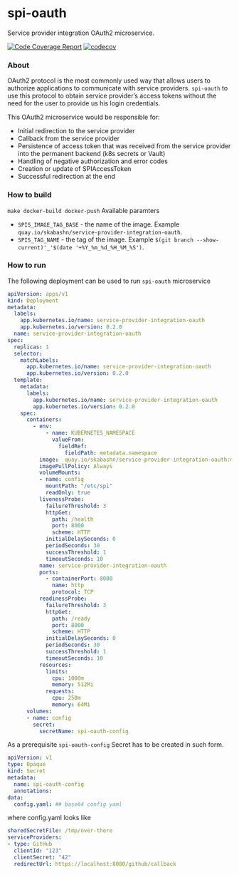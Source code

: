 # spi-oauth
Service provider integration OAuth2 microservice.


[![Code Coverage Report](https://github.com/redhat-appstudio/service-provider-integration-oauth/actions/workflows/codecov.yaml/badge.svg)](https://github.com/redhat-appstudio/service-provider-integration-oauth/actions/workflows/codecov.yaml)
[![codecov](https://codecov.io/gh/redhat-appstudio/service-provider-integration-oauth/branch/main/graph/badge.svg?token=kdeoeJcs0A)](https://codecov.io/gh/redhat-appstudio/service-provider-integration-oauth)

### About

OAuth2 protocol is the most commonly used way that allows users to authorize applications to communicate with service providers.
`spi-oauth` to use this protocol to obtain service provider’s access tokens without the need for the user to provide us his login credentials.


This OAuth2 microservice would be responsible for:
 - Initial redirection to the service provider
 - Callback from the service provider
 - Persistence of access token that was received from  the service provider into the permanent backend (k8s secrets or Vault)
 - Handling of negative authorization and error codes
 - Creation or update of SPIAccessToken
 - Successful redirection at the end

### How to build
 `make docker-build docker-push`
  Available paramters
  - `SPIS_IMAGE_TAG_BASE` - the name of the image. Example `quay.io/skabashn/service-provider-integration-oauth`.
  - `SPIS_TAG_NAME` - the tag of the image. Example `$(git branch --show-current)'_'$(date '+%Y_%m_%d_%H_%M_%S')`.
### How to run
The following deployment can be used to run `spi-oauth` microservice

```yaml
apiVersion: apps/v1
kind: Deployment
metadata:
  labels:
    app.kubernetes.io/name: service-provider-integration-oauth
    app.kubernetes.io/version: 0.2.0
  name: service-provider-integration-oauth
spec:
  replicas: 1
  selector:
    matchLabels:
      app.kubernetes.io/name: service-provider-integration-oauth
      app.kubernetes.io/version: 0.2.0
  template:
    metadata:
      labels:
        app.kubernetes.io/name: service-provider-integration-oauth
        app.kubernetes.io/version: 0.2.0
    spec:
      containers:
        - env:
            - name: KUBERNETES_NAMESPACE
              valueFrom:
                fieldRef:
                  fieldPath: metadata.namespace
          image:  quay.io/skabashn/service-provider-integration-oauth:main_2021_12_16_09_40_57
          imagePullPolicy: Always
          volumeMounts:
          - name: config
            mountPath: "/etc/spi"
            readOnly: true
          livenessProbe:
            failureThreshold: 3
            httpGet:
              path: /health
              port: 8000
              scheme: HTTP
            initialDelaySeconds: 0
            periodSeconds: 30
            successThreshold: 1
            timeoutSeconds: 10
          name: service-provider-integration-oauth
          ports:
            - containerPort: 8000
              name: http
              protocol: TCP
          readinessProbe:
            failureThreshold: 3
            httpGet:
              path: /ready
              port: 8000
              scheme: HTTP
            initialDelaySeconds: 0
            periodSeconds: 30
            successThreshold: 1
            timeoutSeconds: 10
          resources:
            limits:
              cpu: 1000m
              memory: 512Mi
            requests:
              cpu: 250m
              memory: 64Mi
      volumes:
      - name: config
        secret:
          secretName: spi-oauth-config
```
As a prerequisite `spi-oauth-config` Secret has to be created in such form.
```yaml
apiVersion: v1
type: Opaque
kind: Secret
metadata:
  name: spi-oauth-config
  annotations:
data:
  config.yaml: ## base64 config yaml

```
where config.yaml looks like
```yaml
sharedSecretFile: /tmp/over-there
serviceProviders:
- type: GitHub
  clientId: "123"
  clientSecret: "42"
  redirectUrl: https://localhost:8080/github/callback
```